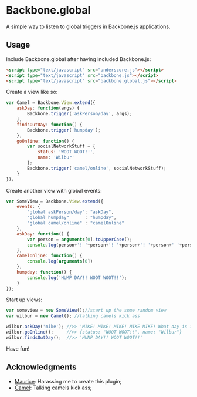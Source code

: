 # Backbone.global

A simple way to listen to global triggers in Backbone.js applications.

## Usage

Include Backbone.global after having included Backbone.js:

```html
<script type="text/javascript" src="underscore.js"></script>
<script type="text/javascript" src="backbone.js"></script>
<script type="text/javascript" src="backbone.global.js"></script>
```

Create a view like so:

```javascript
var Camel = Backbone.View.extend({
    askDay: function(args) { 
        Backbone.trigger('askPerson/day', args);
    },
    findsOutDay: function() { 
        Backbone.trigger('humpday'); 
    },
    goOnline: function() {
        var socialNetworkStuff = {
            status: 'WOOT WOOT!!',
            name: 'Wilbur'
        };
        Backbone.trigger('camel/online', socialNetworkStuff);
    }
});
```

Create another view with global events:

```javascript
var SomeView = Backbone.View.extend({
    events: {
        "global askPerson/day": "askDay",
        "global humpday"      : "humpday",
        "global camel/online" : "camelOnline"
    },
    askDay: function() {
        var person = arguments[0].toUpperCase();
        console.log(person+'! '+person+'! '+person+'! '+person+' '+person+'! What day is it?');
    },
    camelOnline: function() {
        console.log(arguments[0])
    },
    humpday: function() {
        console.log('HUMP DAY!! WOOT WOOT!!');
    }
});
```

Start up views:

```javascript
var someview = new SomeView();//start up the some random view
var wilbur = new Camel(); //talking camels kick ass

wilbur.askDay('mike'); //>> 'MIKE! MIKE! MIKE! MIKE MIKE! What day is it?'
wilbur.goOnline();     //>> {status: "WOOT WOOT!!", name: "Wilbur"}
wilbur.findsOutDay();  //>> 'HUMP DAY!! WOOT WOOT!!'
```

Have fun!

## Acknowledgments

- [Maurice](https://github.com/morficus/): Harassing me to create this plugin;
- [Camel](http://www.youtube.com/watch?v=kWBhP0EQ1lA): Talking camels kick ass;
